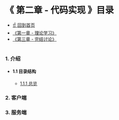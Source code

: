 # 《 第二章 - 代码实现 》目录

- [☝ 回到首页](https://github.com/Lvsi-China/Sherk)
- [《第一章 - 理论学习》](https://github.com/Lvsi-China/Sherk/blob/master/docs/README.section1.index.md)
- [《第三章 - 完结讨论》](https://github.com/Lvsi-China/Sherk/blob/master/docs/README.section3.index.md)
<br><br>

### 1. 介绍

- #### 1.1 目录结构

    - [1.1.1 总览](#https://github.com/Lvsi-China/Sherk/blob/master/docs/README.section2.content.md#article)

### 2. 客户端

### 3. 服务端

<br/>
